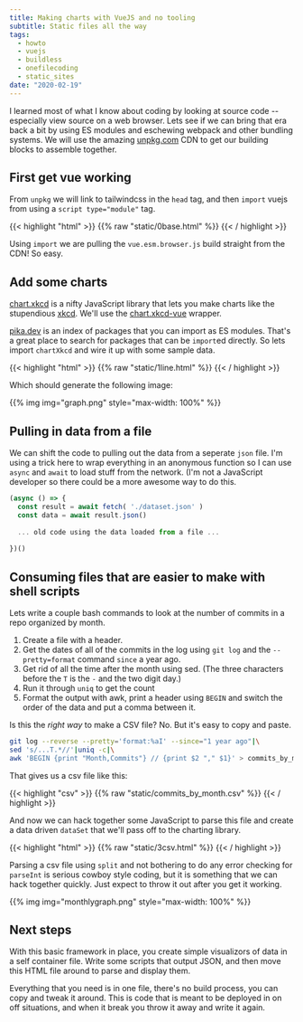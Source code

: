 ```yaml
---
title: Making charts with VueJS and no tooling
subtitle: Static files all the way
tags:
  - howto
  - vuejs
  - buildless
  - onefilecoding
  - static_sites
date: "2020-02-19"
---
```


I learned most of what I know about coding by looking at source code -- especially view source on a web browser. Lets see if we can bring that era back a bit by using ES modules and eschewing webpack and other bundling systems.  We will use the amazing [unpkg.com](unpkg.com) CDN to get our building blocks to assemble together.

## First get vue working

From `unpkg` we will link to tailwindcss in the `head` tag, and then `import` vuejs from using a `script type="module"` tag.

{{< highlight "html" >}}
{{% raw "static/0base.html" %}}
{{< / highlight >}}

Using `import` we are pulling the `vue.esm.browser.js` build straight from the CDN!  So easy.

## Add some charts

[chart.xkcd](https://timqian.com/chart.xkcd/) is a nifty JavaScript library that lets you make charts like the stupendious [xkcd](https://xkcd.com/). We'll use the [chart.xkcd-vue](https://github.com/shiyiya/chart.xkcd-vue) wrapper. 

[pika.dev](https://pika.dev) is an index of packages that you can import as ES modules. That's a great place to search for packages that can be `import`ed directly. So lets import `chartXkcd` and wire it up with some sample data.

{{< highlight "html" >}}
{{% raw "static/1line.html" %}}
{{< / highlight >}}

Which should generate the following image:

<p>
{{% img img="graph.png" style="max-width: 100%" %}}
</p>

## Pulling in data from a file

We can shift the code to pulling out the data from a seperate `json` file.  I'm using a trick here to wrap everything in an anonymous function so I can use `async` and `await` to load stuff from the network.  (I'm not a JavaScript developer so there could be a more awesome way to do this.

```javascript
(async () => {
  const result = await fetch( './dataset.json' )
  const data = await result.json()
  
  ... old code using the data loaded from a file ...
  
})()
```

## Consuming files that are easier to make with shell scripts

Lets write a couple bash commands to look at the number of commits in a repo organized by month.

1. Create a file with a header.
2. Get the dates of all of the commits in the log using `git log` and the `--pretty=format` command `since` a year ago.
3. Get rid of all the time after the month using sed. (The three characters before the `T` is the `-` and the two digit day.)
4. Run it through `uniq` to get the count
5. Format the output with awk, print a header using `BEGIN` and switch the order of the data and put a comma between it.

Is this the _right way_ to make a CSV file?  No.  But it's easy to copy and paste.

```bash
git log --reverse --pretty='format:%aI' --since="1 year ago"|\
sed 's/...T.*//'|uniq -c|\
awk 'BEGIN {print "Month,Commits"} // {print $2 "," $1}' > commits_by_month.csv
```

That gives us a csv file like this:

{{< highlight "csv" >}}
{{% raw "static/commits_by_month.csv" %}}
{{< / highlight >}}

And now we can hack together some JavaScript to parse this file and create a data driven `dataSet` that we'll pass off to the charting library.

{{< highlight "html" >}}
{{% raw "static/3csv.html" %}}
{{< / highlight >}}

Parsing a csv file using `split` and not bothering to do any error checking for `parseInt` is serious cowboy style coding, but it is something that we can hack together quickly. Just expect to throw it out after you get it working.  

<p>
{{% img img="monthlygraph.png" style="max-width: 100%" %}}
</p>

## Next steps

With this basic framework in place, you create simple visualizors of data in a self container file. Write some scripts that output JSON, and then move this HTML file around to parse and display them.

Everything that you need is in one file, there's no build process, you can copy and tweak it around. This is code that is meant to be deployed in on off situations, and when it break you throw it away and write it again.
